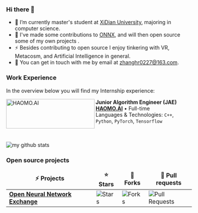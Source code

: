 
### Hi there 👋
- 🔭 I’m currently master's student at [XiDian University](https://www.xidian.edu.cn/), majoring in computer science.
- 🌱 I've made some contributions to [ONNX](https://github.com/onnx/onnx), and will then open source some of my own projects .
- ⚡ Besides contributing to open source I enjoy tinkering with VR, Metacosm, and Artificial Intelligence in general.
- 💬 You can get in touch with me by email at [zhanghr0227@163.com](zhanghr0227@163.com).

### Work Experience
In the overview below you will find my Internship experience:

[<img align="left" height="80px" width="240px" alt="HAOMO.AI" src="http://www.haomo.ai/wp-content/uploads/2021/02/logo.svg"/>](http://www.haomo.ai/)

**Junior Algorithm Engineer (JAE)** \
[**HAOMO.AI**](http://www.haomo.ai/) • Full-time \
Languages & Technologies: `C++`, `Python`, `PyTorch`, `Tensorflow` \
<br/>
<br/>

![my github stats](https://github-readme-stats.vercel.app/api?username=lzu-zhanghr&show_icons=true)

<h3>Open source projects</h3>
<table>
  <thead align="center">
    <tr border: none;>
      <td><b>⚡ Projects</b></td>
      <td><b>⭐ Stars</b></td>
      <td><b>🍴 Forks</b></td>
      <td><b>🌱 Pull requests</b></td>
    </tr>
  </thead>
  <tbody>
    <tr>
      <td><a href="https://github.com/onnx/onnx"><b>Open Neural Network Exchange</b></a></td>
      <td><img alt="Stars" src="https://img.shields.io/github/stars/onnx/onnx?style=flat-square&labelColor=343b41"/></td>
      <td><img alt="Forks" src="https://img.shields.io/github/forks/onnx/onnx?style=flat-square&labelColor=343b41"/></td>
      <td><img alt="Pull Requests" src="https://img.shields.io/github/issues-pr/onnx/onnx?style=flat-square&labelColor=343b41"/></td>
  </tbody>
</table>

<!--
**jcwchen/jcwchen** is a ✨ _special_ ✨ repository because its `README.md` (this file) appears on your GitHub profile.

Here are some ideas to get you started:

- 🔭 I’m currently working on ...
- 🌱 I’m currently learning ...
- 👯 I’m looking to collaborate on ...
- 🤔 I’m looking for help with ...
- 💬 Ask me about ...
- 📫 How to reach me: ...
- 😄 Pronouns: ...
- ⚡ Fun fact: ...
-->


